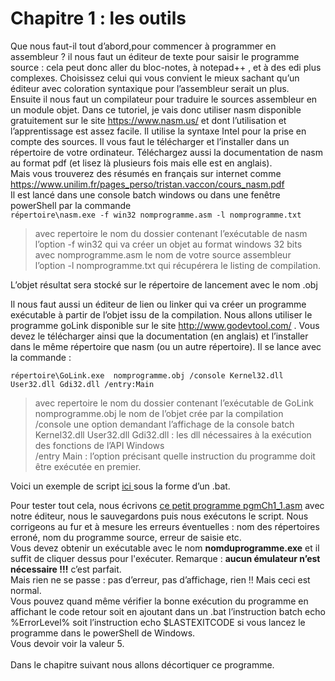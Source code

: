 # Chapitre 1 : les outils <br>
Que nous faut-il tout d’abord,pour commencer à programmer en assembleur ?  il nous faut un éditeur de texte pour saisir le programme source : cela peut donc aller du bloc-notes, à notepad++ , et à des edi plus complexes. Choisissez celui qui vous convient le mieux sachant qu’un éditeur avec coloration syntaxique pour l’assembleur serait un plus.
 <br>
Ensuite il nous faut un compilateur pour traduire le sources assembleur en un module objet. Dans ce tutoriel, je vais donc utiliser nasm disponible gratuitement sur le site https://www.nasm.us/ et dont l’utilisation et l’apprentissage est assez facile. Il utilise la syntaxe Intel pour la prise en compte des sources.
Il vous faut le télécharger et l’installer dans un répertoire de votre ordinateur. Téléchargez aussi la documentation de nasm au format pdf (et lisez là plusieurs fois mais elle est en anglais).<br>
Mais vous trouverez des résumés en français sur internet comme https://www.unilim.fr/pages_perso/tristan.vaccon/cours_nasm.pdf <br>
Il est lancé dans une console batch windows ou dans une fenêtre powerShell par la commande  <br>
`
répertoire\nasm.exe -f win32 nomprogramme.asm -l nomprogramme.txt
` <br>
>avec repertoire le nom du dossier contenant l’exécutable de nasm  <br>
l’option -f win32 qui va créer un objet au format windows 32 bits <br>
avec nomprogramme.asm le nom de votre source assembleur <br>
l’option -l nomprogramme.txt qui récupérera le listing de compilation. <br>

L’objet résultat sera stocké sur le répertoire de lancement avec le nom  <nomprogramme>.obj  <br>

Il nous faut aussi un éditeur de lien ou linker qui va créer un programme exécutable à partir de l’objet issu de la compilation. Nous allons utiliser le programme goLink disponible sur le site  http://www.godevtool.com/  . Vous devez le télécharger ainsi que la documentation (en anglais) et l’installer dans le même répertoire que nasm (ou un autre répertoire).
Il se lance avec la commande : <br>

`répertoire\GoLink.exe  nomprogramme.obj /console Kernel32.dll User32.dll Gdi32.dll /entry:Main ` <br>

>avec repertoire le nom du dossier contenant l’exécutable de GoLink  <br>
nomprogramme.obj  le nom de l’objet crée par la compilation <br>
/console  une option demandant l’affichage de la  console batch  <br>
 Kernel32.dll User32.dll Gdi32.dll : les dll nécessaires à la exécution des fonctions de l’API Windows  <br>
/entry Main : l’option précisant quelle instruction du programme doit être exécutée en premier.  <br>

Voici un exemple de script  <A href="https://github.com/vincentARM/AssemblyX86Windows32/blob/main/Chapitre001/compil32pgm1.bat"> ici </a> sous la forme d’un .bat.  <br>



Pour tester tout cela, nous écrivons <a href="https://github.com/vincentARM/AssemblyX86Windows32/blob/main/Chapitre001/pgmCh1_1.asm">ce petit programme pgmCh1_1.asm</a> avec notre éditeur, nous le sauvegardons puis nous exécutons le script. Nous corrigeons au fur et à mesure les erreurs éventuelles : nom des répertoires erroné, nom du programme source, erreur de saisie etc.
 <br>
Vous devez obtenir un exécutable avec le nom **nomduprogramme.exe** et il suffit de cliquer dessus pour l'exécuter. Remarque : **aucun émulateur n’est nécessaire !!!** c’est parfait. <br>
Mais rien ne se passe : pas d’erreur, pas d’affichage, rien !!   Mais ceci est normal. <br>
Vous pouvez quand même vérifier la bonne exécution du programme en affichant le code retour soit en ajoutant dans un .bat l’instruction batch echo %ErrorLevel% soit l’instruction echo $LASTEXITCODE si vous lancez le programme dans le powerShell de Windows. <br>Vous devoir voir la valeur 5.<br><br>
Dans le chapitre suivant nous allons décortiquer ce programme. <br>
